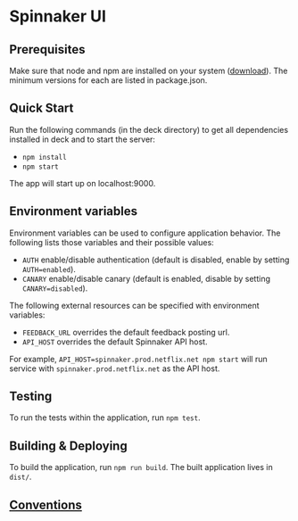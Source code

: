 Spinnaker UI
============

Prerequisites
-------------
Make sure that node and npm are installed on your system ([download](http://nodejs.org/download/)). The minimum versions for each are listed in package.json.

Quick Start
-----------
Run the following commands (in the deck directory) to get all dependencies installed in deck and to start the server:
  
  * ```npm install```
  * ```npm start```

The app will start up on localhost:9000.

Environment variables
---------------------
Environment variables can be used to configure application behavior. The following lists those variables and their possible values:

  * ```AUTH``` enable/disable authentication (default is disabled, enable by setting ```AUTH=enabled```).
  * ```CANARY``` enable/disable canary (default is enabled, disable by setting ```CANARY=disabled```).

The following external resources can be specified with environment variables:

  * ```FEEDBACK_URL``` overrides the default feedback posting url.
  * ```API_HOST``` overrides the default Spinnaker API host.

For example, ```API_HOST=spinnaker.prod.netflix.net npm start``` will run service with ```spinnaker.prod.netflix.net``` as the API host.

Testing
-------
To run the tests within the application, run ```npm test```. 

Building & Deploying
--------------------
To build the application, run ```npm run build```. The built application lives in ```dist/```.


[Conventions](https://github.com/spinnaker/deck/wiki/Conventions)
------------------------------------
